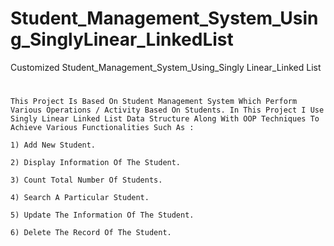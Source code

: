 # Student_Management_System_Using_SinglyLinear_LinkedList
Customized Student_Management_System_Using_Singly Linear_Linked List

#

```
This Project Is Based On Student Management System Which Perform Various Operations / Activity Based On Students. In This Project I Use Singly Linear Linked List Data Structure Along With OOP Techniques To Achieve Various Functionalities Such As : 

1) Add New Student.

2) Display Information Of The Student.

3) Count Total Number Of Students.

4) Search A Particular Student.

5) Update The Information Of The Student.

6) Delete The Record Of The Student.
```
